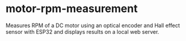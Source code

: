 # motor-rpm-measurement
Measures RPM of a DC motor using an optical encoder and Hall effect sensor with ESP32 and displays results on a local web server.
